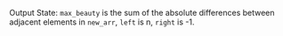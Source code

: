 Output State: `max_beauty` is the sum of the absolute differences between adjacent elements in `new_arr`, `left` is n, `right` is -1.